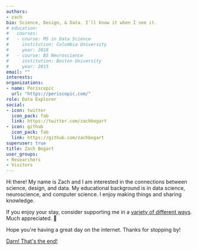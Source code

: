 ```yaml
---
authors:
- zach
bio: Science, Design, & Data. I'll know it when I see it.
# education:
#   courses:
#   - course: MS in Data Science
#     institution: Columbia University
#     year: 2018
#   - course: BS Neuroscience
#     institution: Boston University
#     year: 2015
email: ""
interests:
organizations:
- name: Periscopic
  url: "https://periscopic.com/"
role: Data Explorer
social:
- icon: twitter
  icon_pack: fab
  link: https://twitter.com/zachbogart
- icon: github
  icon_pack: fab
  link: https://github.com/zachbogart
superuser: true
title: Zach Bogart
user_groups:
- Researchers
- Visitors
---
```


Hi there! My name is Zach and I am interested in the connections between science, design, and data. My educational background is in data science, neuroscience, and computer science. I enjoy making things and sharing knowledge.

If you enjoy your stay, consider supporting me in a [variety of different ways](/support/). Much appreciated. :orange_heart:

Hope you're having a great day on the internet. Thanks for stopping by!

<script src='https://storage.ko-fi.com/cdn/scripts/overlay-widget.js'></script>
<script>
  kofiWidgetOverlay.draw('zachbogart', {
    'type': 'floating-chat',
    'floating-chat.donateButton.text': '',
    'floating-chat.donateButton.background-color': '#ffffff',
    'floating-chat.donateButton.text-color': '#fc6c5f'
  });
</script>

[Darn! That's the end!](https://youtu.be/YkAX7Vk3JEw?t=2m52s)